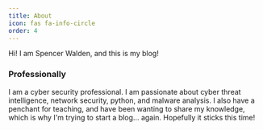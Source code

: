 ```yaml
---
title: About
icon: fas fa-info-circle
order: 4
---
```


Hi! I am Spencer Walden, and this is my blog!

### Professionally

I am a cyber security professional. I am passionate about cyber threat
intelligence, network security, python, and malware analysis. I also have a
penchant for teaching, and have been wanting to share my knowledge, which is why
I'm trying to start a blog... again. Hopefully it sticks this time!
